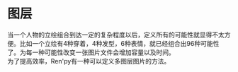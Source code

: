 # 图层
当一个人物的立绘组合到达一定的复杂程度以后，定义所有的可能性就显得不太方便。比如一个立绘有4种穿着，4种发型，6种表情，就已经组合出96种可能性了。为每一种可能性改变一张图片文件会增加容量以及时间。    
为了提高效率，Ren'py有一种可以定义多图层图片的方法。